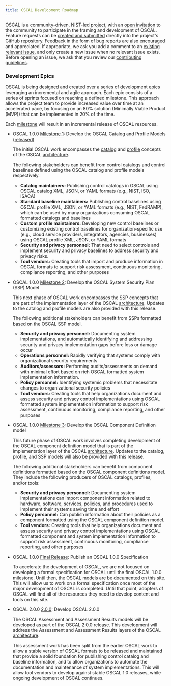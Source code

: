 ```yaml
---
title: OSCAL Development Roadmap
---
```


OSCAL is a community-driven, NIST-led project, with an [open invitation](https://github.com/usnistgov/OSCAL/blob/master/CONTRIBUTING.md) to the community to participate in the framing and development of OSCAL. Feature requests can be [created and submitted](https://github.com/usnistgov/OSCAL/issues/new?assignees=&labels=User+Story%2C+enhancement&template=feature_request.md) directly into the project's GitHub repository. Feedback in the form of [bug reports](https://github.com/usnistgov/OSCAL/issues/new?assignees=&labels=bug&template=bug_report.md) are also encouraged and appreciated. If appropriate, we ask you add a comment to an [existing relevant issue](https://github.com/usnistgov/OSCAL/issues), and only create a new issue when no relevant issue exists. Before opening an issue, we ask that you review our [contributing guidelines](https://github.com/usnistgov/OSCAL/blob/master/CONTRIBUTING.md).

### Development Epics

OSCAL is being designed and created over a series of development epics leveraging an incremental and agile approach. Each epic consists of a series of sprints focused on reaching a defined milestone. This approach allows the project team to provide increased value over time at an accelerated pace, by focusing on an 80% solution (Minimally Viable Product (MVP)) that can be implemented in 20% of the time.

Each [milestone](https://github.com/usnistgov/OSCAL/milestones) will result in an incremental release of OSCAL resources.

- OSCAL 1.0.0 [Milestone 1](https://github.com/usnistgov/OSCAL/milestone/1): Develop the OSCAL Catalog and Profile Models ([released](https://github.com/usnistgov/OSCAL/releases/tag/v1.0.0-milestone1))

  The initial OSCAL work encompasses the [catalog](/documentation/architecture/catalog/) and [profile](/documentation/architecture/profile/) concepts of the OSCAL [architecture](/documentation/architecture/).

  The following stakeholders can benefit from control catalogs and control baselines defined using the OSCAL catalog and profile models respectively.

  - **Catalog maintainers:** Publishing control catalogs in OSCAL using OSCAL catalog XML, JSON, or YAML formats (e.g., NIST, ISO, ISACA)
  - **Standard baseline maintainers:** Publishing control baselines using OSCAL profile XML, JSON, or YAML formats (e.g., NIST, FedRAMP), which can be used by many organizations consuming OSCAL formatted catalogs and baselines
  - **Custom profile maintainers:** Developing new control baselines or customizing existing control baselines for organization-specific use (e.g., cloud service providers, integrators, agencies, businesses) using OSCAL profile XML, JSON, or YAML formats
  - **Security and privacy personnel:** That need to select controls and implement security and privacy baselines to address security and privacy risks.
  - **Tool vendors:** Creating tools that import and produce information in OSCAL formats to support risk assessment, continuous monitoring, compliance reporting, and other purposes

- OSCAL 1.0.0 [Milestone 2](https://github.com/usnistgov/OSCAL/milestone/2): Develop the OSCAL System Security Plan (SSP) Model

  This next phase of OSCAL work encompasses the SSP concepts that are part of the implementation layer of the OSCAL [architecture](/documentation/architecture/). Updates to the catalog and profile models are also provided with this release.

  The following additional stakeholders can benefit from SSPs formatted based on the OSCAL SSP model.

  - **Security and privacy personnel:** Documenting system implementations, and automatically identifying and addressing security and privacy implementation gaps before loss or damage occur
  - **Operations personnel:** Rapidly verifying that systems comply with organizational security requirements
  - **Auditors/assessors:** Performing audits/assessments on demand with minimal effort based on rich OSCAL formatted system implementation information.
  - **Policy personnel:** Identifying systemic problems that necessitate changes to organizational security policies
  - **Tool vendors:** Creating tools that help organizations document and assess security and privacy control implementations using OSCAL formatted system implementation information to support risk assessment, continuous monitoring, compliance reporting, and other purposes

- OSCAL 1.0.0 [Milestone 3](https://github.com/usnistgov/OSCAL/milestone/3): Develop the OSCAL Component Definition model

  This future phase of OSCAL work involves completing development of the OSCAL component definition model that is part of the implementation layer of the OSCAL [architecture](/documentation/architecture/). Updates to the catalog, profile, and SSP models will also be provided with this release.

  The following additional stakeholders can benefit from component definitions formatted based on the OSCAL component definitions model. They include the following producers of OSCAL catalogs, profiles, and/or tools:

  - **Security and privacy personnel:** Documenting system implementations can import component information related to hardware, software, services, policies, and procedures used to implement their systems saving time and effort
  - **Policy personnel:** Can publish information about their policies as a component formatted using the OSCAL component definition model.
  - **Tool vendors:** Creating tools that help organizations document and assess security and privacy control implementations using OSCAL formatted component and system implementation information to support risk assessment, continuous monitoring, compliance reporting, and other purposes

- OSCAL 1.0.0 [Final Release](https://github.com/usnistgov/OSCAL/milestone/4): Publish an OSCAL 1.0.0 Specification

  To accelerate the development of OSCAL, we are not focused on developing a formal specification for OSCAL until the final OSCAL 1.0.0 milestone. Until then, the OSCAL models are be [documented](/documentation/schema/) on this site. This will allow us to work on a formal specification once most of the major development of OSCAL is completed. Until that point, adopters of OSCAL will find all of the resources they need to develop content and tools on this site.

- OSCAL 2.0.0 [2.0.0](https://github.com/usnistgov/OSCAL/milestone/5): Develop OSCAL 2.0.0

  The OSCAL Assessment and Assessment Results models will be developed as part of the OSCAL 2.0.0 release. This development will address the Assessment and Assessment Results layers of the OSCAL [architecture](/documentation/architecture/).

  This assessment work has been split from the earlier OSCAL work to allow a stable version of OSCAL formats to be released and maintained that provide a solid foundation for publishing control catalog and baseline information, and to allow organizations to automate the documentation and maintenance of system implementations. This will allow tool vendors to develop against stable OSCAL 1.0 releases, while ongoing development of OSCAL continues.
